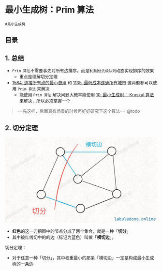 
# 最小生成树：Prim 算法


`#最小生成树`


## 目录
<!-- toc -->
 ## 1. 总结 

- `Prim 算法`不需要事先对所有边排序，而是利用`优先级队列`动态实现排序的效果
	- 重点是理解切分定理
- [1584. 连接所有点的最小费用](/post/asgztJ8x.html) 和 [1135. 最低成本连通所有城市](/post/AJHcuH5R.html) 这两题都可以使用 `Prim 算法` 来解决
	- 能使用 `Prim 算法` 解决问题大概率能使用 [10. 最小生成树： Kruskal 算法](/post/1XRJ5Yl9.html) 来解决，所以必须掌握一个

>  ==先这样，后面真有场景的时候再好好研究下这个算法== @todo

## 2. 切分定理

![图片&文件](./files/20250117-17.png)

- **红色**的这一刀把图中的节点分成了两个集合，就是一种「**切分**」
- 其中被红线切中的的边（标记为蓝色）叫做「**横切边**」。


切分定理：
- 对于任意一种「切分」，其中权重最小的那条「横切边」一定是构成最小生成树的一条边

